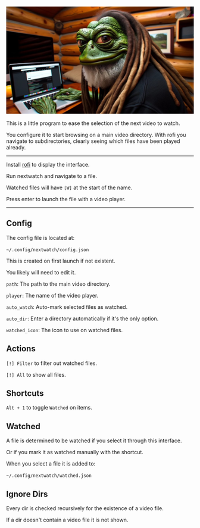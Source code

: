![](image.jpg)

This is a little program to ease the selection of the next video to watch.

You configure it to start browsing on a main video directory. With rofi you navigate to subdirectories, clearly seeing which files have been played already.

---

Install [rofi](https://github.com/davatorium/rofi) to display the interface.

Run nextwatch and navigate to a file.

Watched files will have `[W]` at the start of the name.

Press enter to launch the file with a video player.

---

## Config

The config file is located at:

`~/.config/nextwatch/config.json`

This is created on first launch if not existent.

You likely will need to edit it.

`path`: The path to the main video directory.

`player`: The name of the video player.

`auto_watch`: Auto-mark selected files as watched.

`auto_dir`: Enter a directory automatically if it's the only option.

`watched_icon`: The icon to use on watched files.

## Actions

`[!] Filter` to filter out watched files.

`[!] All` to show all files.

## Shortcuts

`Alt + 1` to toggle `Watched` on items.

## Watched

A file is determined to be watched if you select it through this interface.

Or if you mark it as watched manually with the shortcut.

When you select a file it is added to:

`~/.config/nextwatch/watched.json`

## Ignore Dirs

Every dir is checked recursively for the existence of a video file.

If a dir doesn't contain a video file it is not shown.